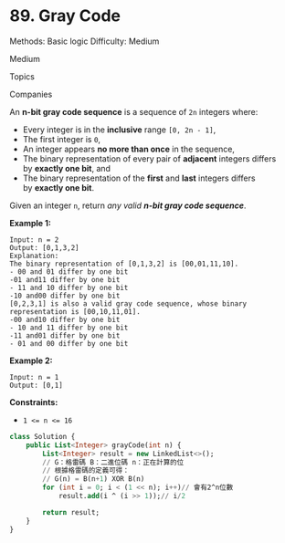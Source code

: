 # 89. Gray Code

Methods: Basic logic
Difficulty: Medium

Medium

Topics

Companies

An **n-bit gray code sequence** is a sequence of `2n` integers where:

- Every integer is in the **inclusive** range `[0, 2n - 1]`,
- The first integer is `0`,
- An integer appears **no more than once** in the sequence,
- The binary representation of every pair of **adjacent** integers differs by **exactly one bit**, and
- The binary representation of the **first** and **last** integers differs by **exactly one bit**.

Given an integer `n`, return *any valid **n-bit gray code sequence***.

**Example 1:**

```
Input: n = 2
Output: [0,1,3,2]
Explanation:
The binary representation of [0,1,3,2] is [00,01,11,10].
- 00 and 01 differ by one bit
-01 and11 differ by one bit
- 11 and 10 differ by one bit
-10 and00 differ by one bit
[0,2,3,1] is also a valid gray code sequence, whose binary representation is [00,10,11,01].
-00 and10 differ by one bit
- 10 and 11 differ by one bit
-11 and01 differ by one bit
- 01 and 00 differ by one bit

```

**Example 2:**

```
Input: n = 1
Output: [0,1]

```

**Constraints:**

- `1 <= n <= 16`

```sql
class Solution {
    public List<Integer> grayCode(int n) {
        List<Integer> result = new LinkedList<>();
        // G：格雷碼 B：二進位碼 n：正在計算的位
        // 根據格雷碼的定義可得：
        // G(n) = B(n+1) XOR B(n)
        for (int i = 0; i < (1 << n); i++)// 會有2^n位數
            result.add(i ^ (i >> 1));// i/2

        return result;
    }
}
```